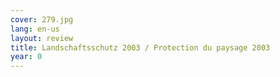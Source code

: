 ```yaml
---
cover: 279.jpg
lang: en-us
layout: review
title: Landschaftsschutz 2003 / Protection du paysage 2003
year: 0
---
```

